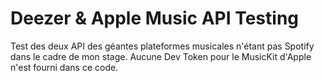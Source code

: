 # Deezer & Apple Music API Testing

Test des deux API des géantes plateformes musicales n'étant pas Spotify dans le cadre de mon stage.
Aucune Dev Token pour le MusicKit d'Apple n'est fourni dans ce code.
